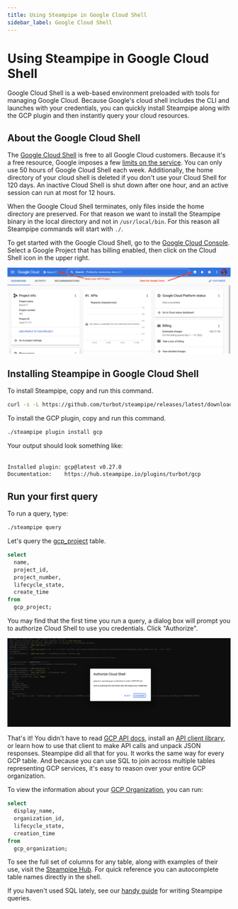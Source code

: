 ```yaml
---
title: Using Steampipe in Google Cloud Shell
sidebar_label: Google Cloud Shell
---
```


# Using Steampipe in Google Cloud Shell

Google Cloud Shell is a web-based environment preloaded with tools for managing Google Cloud.
Because Google's cloud shell includes the CLI and launches with your credentials, you can quickly install Steampipe along with the GCP plugin and then instantly query your cloud resources.


## About the Google Cloud Shell
The [Google Cloud Shell](https://cloud.google.com/shell) is free to all Google Cloud customers. Because it's a free resource, Google imposes a few [limits on the service](https://cloud.google.com/shell/docs/quotas-limits). You can only use 50 hours of Google Cloud Shell each week. Additionally, the home directory of your cloud shell is deleted if you don't use your Cloud Shell for 120 days. An inactive Cloud Shell is shut down after one hour, and an active session can run at most for 12 hours.

When the Google Cloud Shell terminates, only files inside the home directory are preserved. For that reason we want to install the Steampipe binary in the local directory and not in `/usr/local/bin`. For this reason all Steampipe commands will start with `./`.

To get started with the Google Cloud Shell, go to the [Google Cloud Console](https://console.cloud.google.com/). Select a Google Project that has billing enabled, then click on the Cloud Shell icon in the upper right.

<div style={{"marginBottom":"2em","borderWidth":"thin", "borderStyle":"solid", "borderColor":"lightgray", "padding":"20px", "width":"90%"}}>
<img alt="Google Cloud Screenshot showing project selection and location of the Google Cloud Shell icon" src="/images/docs/cloudshells/GCP_Cloud_Shell.png" />
</div>

## Installing Steampipe in Google Cloud Shell

To install Steampipe, copy and run this command.
```bash
curl -s -L https://github.com/turbot/steampipe/releases/latest/download/steampipe_linux_amd64.tar.gz | tar -xzf -
```

To install the GCP plugin, copy and run this command.
```bash
./steampipe plugin install gcp
```

Your output should look something like:
```bash

Installed plugin: gcp@latest v0.27.0
Documentation:    https://hub.steampipe.io/plugins/turbot/gcp

```

## Run your first query

To run a query, type:
```bash
./steampipe query
```

Let's query the [gcp_project](https://hub.steampipe.io/plugins/turbot/gcp/tables/gcp_project) table.

```sql
select
  name,
  project_id,
  project_number,
  lifecycle_state,
  create_time
from
  gcp_project;
```

You may find that the first time you run a query, a dialog box will prompt you to authorize Cloud Shell to use you credentials. Click "Authorize".

<div style={{"marginBottom":"2em","borderWidth":"thin", "borderStyle":"solid", "borderColor":"lightgray", "padding":"20px", "width":"90%"}}>
<img alt="Screenshot of Google prompting a user to Authorize Cloud Shell" src="/images/docs/cloudshells/Authorize_GCP_CloudShell.png" />
</div>

 That's it! You didn't have to read [GCP API docs](https://cloud.google.com/apis/docs/overview), install an [API client library](https://cloud.google.com/python/docs/reference), or learn how to use that client to make API calls and unpack JSON responses. Steampipe did all that for you. It works the same way for every GCP table. And because you can use SQL to join across multiple tables representing GCP services, it's easy to reason over your entire GCP organization.


To view the information about your [GCP Organization](https://hub.steampipe.io/plugins/turbot/gcp/tables/gcp_organization), you can run:

```sql
select
  display_name,
  organization_id,
  lifecycle_state,
  creation_time
from
  gcp_organization;
```

To see the full set of columns for any table, along with examples of their use, visit the [Steampipe Hub](https://hub.steampipe.io/plugins/turbot/gcp/tables). For quick reference you can autocomplete table names directly in the shell.


If you haven't used SQL lately, see our [handy guide](https://steampipe.io/docs/sql/steampipe-sql) for writing Steampipe queries.






